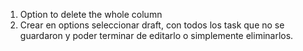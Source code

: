 1. Option to delete the whole column
2. Crear en options seleccionar draft, con todos los task que no se guardaron y poder terminar de editarlo o simplemente eliminarlos.
